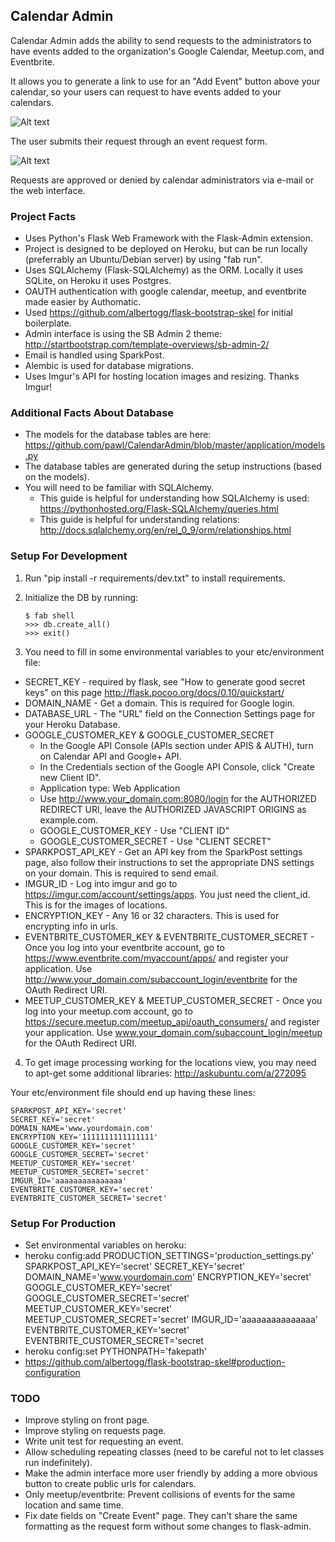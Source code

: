 Calendar Admin
---

Calendar Admin adds the ability to send requests to the administrators to have events added to the organization's Google Calendar, Meetup.com, and Eventbrite.

It allows you to generate a link to use for an "Add Event" button above your calendar, so your users can request to have events added to your calendars.

![Alt text](https://github.com/pawl/CalendarAdmin/blob/master/screenshots/add_event.png "Add Event Button")

The user submits their request through an event request form.

![Alt text](https://github.com/pawl/CalendarAdmin/blob/master/screenshots/event_request_form.png "Request Form")

Requests are approved or denied by calendar administrators via e-mail or the web interface.


### Project Facts
* Uses Python's Flask Web Framework with the Flask-Admin extension.
* Project is designed to be deployed on Heroku, but can be run locally (preferrably an Ubuntu/Debian server) by using "fab run".
* Uses SQLAlchemy (Flask-SQLAlchemy) as the ORM. Locally it uses SQLite, on Heroku it uses Postgres.
* OAUTH authentication with google calendar, meetup, and eventbrite made easier by Authomatic.
* Used https://github.com/albertogg/flask-bootstrap-skel for initial boilerplate.
* Admin interface is using the SB Admin 2 theme: http://startbootstrap.com/template-overviews/sb-admin-2/
* Email is handled using SparkPost.
* Alembic is used for database migrations.
* Uses Imgur's API for hosting location images and resizing. Thanks Imgur!

### Additional Facts About Database
* The models for the database tables are here: https://github.com/pawl/CalendarAdmin/blob/master/application/models.py
* The database tables are generated during the setup instructions (based on the models).
* You will need to be familiar with SQLAlchemy.
  * This guide is helpful for understanding how SQLAlchemy is used: https://pythonhosted.org/Flask-SQLAlchemy/queries.html
  * This guide is helpful for understanding relations: http://docs.sqlalchemy.org/en/rel_0_9/orm/relationships.html

### Setup For Development
1. Run "pip install -r requirements/dev.txt" to install requirements.
2. Initialize the DB by running:
    ```
    $ fab shell
    >>> db.create_all()
    >>> exit()
    ```

3. You need to fill in some environmental variables to your etc/environment file:
 * SECRET_KEY - required by flask, see "How to generate good secret keys" on this page http://flask.pocoo.org/docs/0.10/quickstart/
 * DOMAIN_NAME - Get a domain. This is required for Google login.
 * DATABASE_URL - The "URL" field on the Connection Settings page for your Heroku Database.
 * GOOGLE_CUSTOMER_KEY & GOOGLE_CUSTOMER_SECRET
   * In the Google API Console (APIs section under APIS & AUTH), turn on Calendar API and Google+ API.
    * In the Credentials section of the Google API Console, click "Create new Client ID".
     * Application type: Web Application
      * Use http://www.your_domain.com:8080/login for the AUTHORIZED REDIRECT URI, leave the AUTHORIZED JAVASCRIPT ORIGINS as example.com.
      * GOOGLE_CUSTOMER_KEY  - Use "CLIENT ID"
      * GOOGLE_CUSTOMER_SECRET - Use "CLIENT SECRET"
 * SPARKPOST_API_KEY - Get an API key from the SparkPost settings page, also follow their instructions to set the appropriate DNS settings on your domain. This is required to send email.
 * IMGUR_ID - Log into imgur and go to https://imgur.com/account/settings/apps. You just need the client_id. This is for the images of locations.
 * ENCRYPTION_KEY - Any 16 or 32 characters. This is used for encrypting info in urls.
 * EVENTBRITE_CUSTOMER_KEY & EVENTBRITE_CUSTOMER_SECRET - Once you log into your eventbrite account, go to https://www.eventbrite.com/myaccount/apps/ and register your application. Use http://www.your_domain.com/subaccount_login/eventbrite for the OAuth Redirect URI.
 * MEETUP_CUSTOMER_KEY & MEETUP_CUSTOMER_SECRET - Once you log into your meetup.com account, go to https://secure.meetup.com/meetup_api/oauth_consumers/ and register your application. Use www.your_domain.com/subaccount_login/meetup for the OAuth Redirect URI.
4. To get image processing working for the locations view, you may need to apt-get some additional libraries: http://askubuntu.com/a/272095

Your etc/environment file should end up having these lines:
```
SPARKPOST_API_KEY='secret'
SECRET_KEY='secret'
DOMAIN_NAME='www.yourdomain.com'
ENCRYPTION_KEY='1111111111111111'
GOOGLE_CUSTOMER_KEY='secret'
GOOGLE_CUSTOMER_SECRET='secret'
MEETUP_CUSTOMER_KEY='secret'
MEETUP_CUSTOMER_SECRET='secret'
IMGUR_ID='aaaaaaaaaaaaaaa'
EVENTBRITE_CUSTOMER_KEY='secret'
EVENTBRITE_CUSTOMER_SECRET='secret'
```

### Setup For Production
* Set environmental variables on heroku:
 * heroku config:add PRODUCTION_SETTINGS='production_settings.py' SPARKPOST_API_KEY='secret' SECRET_KEY='secret' DOMAIN_NAME='www.yourdomain.com' ENCRYPTION_KEY='secret' GOOGLE_CUSTOMER_KEY='secret' GOOGLE_CUSTOMER_SECRET='secret' MEETUP_CUSTOMER_KEY='secret' MEETUP_CUSTOMER_SECRET='secret' IMGUR_ID='aaaaaaaaaaaaaaa' EVENTBRITE_CUSTOMER_KEY='secret' EVENTBRITE_CUSTOMER_SECRET='secret
  * heroku config:set PYTHONPATH='fakepath'
* https://github.com/albertogg/flask-bootstrap-skel#production-configuration

### TODO
* Improve styling on front page.
* Improve styling on requests page.
* Write unit test for requesting an event.
* Allow scheduling repeating classes (need to be careful not to let classes run indefinitely).
* Make the admin interface more user friendly by adding a more obvious button to create public urls for calendars.
* Only meetup/eventbrite: Prevent collisions of events for the same location and same time.
* Fix date fields on "Create Event" page. They can't share the same formatting as the request form without some changes to flask-admin.
